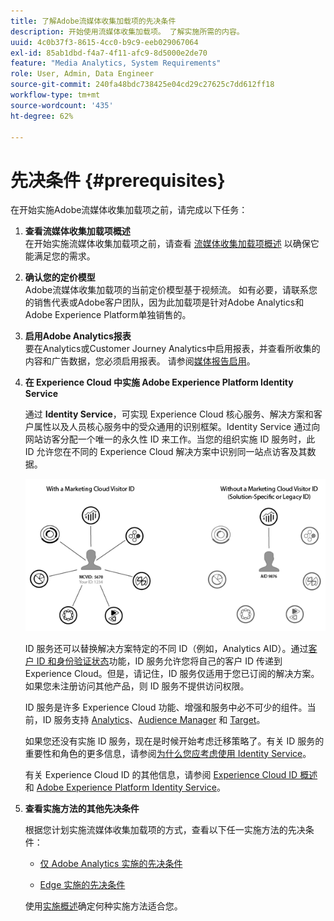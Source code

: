 ```yaml
---
title: 了解Adobe流媒体收集加载项的先决条件
description: 开始使用流媒体收集加载项。 了解实施所需的内容。
uuid: 4c0b37f3-8615-4cc0-b9c9-eeb029067064
exl-id: 85ab1dbd-f4a7-4f11-afc9-8d5000e2de70
feature: "Media Analytics, System Requirements"
role: User, Admin, Data Engineer
source-git-commit: 240fa48bdc738425e04cd29c27625c7dd612ff18
workflow-type: tm+mt
source-wordcount: '435'
ht-degree: 62%

---
```


# 先决条件 {#prerequisites}

在开始实施Adobe流媒体收集加载项之前，请完成以下任务：

1. **查看流媒体收集加载项概述**<br>
在开始实施流媒体收集加载项之前，请查看 [流媒体收集加载项概述](/help/media-overview.md) 以确保它能满足您的需求。

1. **确认您的定价模型**<br>
Adobe流媒体收集加载项的当前定价模型基于视频流。 如有必要，请联系您的销售代表或Adobe客户团队，因为此加载项是针对Adobe Analytics和Adobe Experience Platform单独销售的。

1. **启用Adobe Analytics报表**<br>
要在Analytics或Customer Journey Analytics中启用报表，并查看所收集的内容和广告数据，您必须启用报表。 请参阅[媒体报告启用](/help/reporting/media-reports-enable.md)。

1. **在 Experience Cloud 中实施 Adobe Experience Platform Identity Service**

   通过 **Identity Service**，可实现 Experience Cloud 核心服务、解决方案和客户属性以及人员核心服务中的受众通用的识别框架。Identity Service 通过向网站访客分配一个唯一的永久性 ID 来工作。当您的组织实施 ID 服务时，此 ID 允许您在不同的 Experience Cloud 解决方案中识别同一站点访客及其数据。

   ![ID 服务图形](assets/mc_id_service_graphic.png)

   ID 服务还可以替换解决方案特定的不同 ID（例如，Analytics AID）。通过[客户 ID 和身份验证状态](https://experienceleague.adobe.com/docs/id-service/using/reference/authenticated-state.html?lang=zh-Hans)功能，ID 服务允许您将自己的客户 ID 传递到 Experience Cloud。但是，请记住，ID 服务仅适用于您已订阅的解决方案。如果您未注册访问其他产品，则 ID 服务不提供访问权限。

   ID 服务是许多 Experience Cloud 功能、增强和服务中必不可少的组件。当前，ID 服务支持 [Analytics](https://www.adobe.com/cn/marketing-cloud/web-analytics.html)、[Audience Manager](https://www.adobe.com/cn/marketing-cloud/data-management-platform.html) 和 [Target](https://www.adobe.com/cn/marketing-cloud/testing-targeting.html)。

   如果您还没有实施 ID 服务，现在是时候开始考虑迁移策略了。有关 ID 服务的重要性和角色的更多信息，请参阅[为什么您应考虑使用 Identity Service](https://theblog.adobe.com/why-new-adobe-marketing-cloud-id-service-should-be-on-your-radar/)。

   有关 Experience Cloud ID 的其他信息，请参阅 [Experience Cloud ID 概述](https://experienceleague.adobe.com/docs/id-service/using/intro/overview.html?lang=zh-Hans)和 [Adobe Experience Platform Identity Service](https://experienceleague.adobe.com/docs/id-service/using/home.html?lang=zh-Hans)。

1. **查看实施方法的其他先决条件**

   根据您计划实施流媒体收集加载项的方式，查看以下任一实施方法的先决条件：

   * [仅 Adobe Analytics 实施的先决条件](/help/implementation/media-sdk/setup/prerequisites-analytics.md)

   * [Edge 实施的先决条件](/help/implementation/edge/prerequisites-edge.md)

   使用[实施概述](/help/implementation/overview.md)确定何种实施方法适合您。
